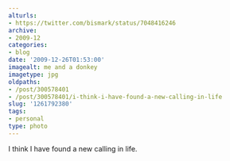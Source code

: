 ```yaml
---
alturls:
- https://twitter.com/bismark/status/7048416246
archive:
- 2009-12
categories:
- blog
date: '2009-12-26T01:53:00'
imagealt: me and a donkey
imagetype: jpg
oldpaths:
- /post/300578401
- /post/300578401/i-think-i-have-found-a-new-calling-in-life
slug: '1261792380'
tags:
- personal
type: photo
---
```


I think I have found a new calling in life.

